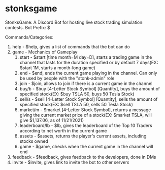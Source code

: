 # stonksgame
StonksGame: A Discord Bot for hosting live stock trading simulation contests. Bot Prefix: $

Commands/Categories:

1. help - $help, gives a list of commands that the bot can do
2. game - Mechanics of Gameplay
    1. start - $start [time month=M day=D],  starts a trading game in the channel that lasts for the duration specified or by default 7 days(EX: $start 1M, starts a month-long game)
    2. end - $end, ends the current game playing in the channel. Can only be used by people with the "stonk-admin" role
    3. join - $join, allows to join if there is a current game in the channel
    4. buy/b - $buy [4-Letter Stock Symbol] [Quantity], buys the amount of specified stock(EX: $buy TSLA 50, buys 50 Tesla Stock)
    5. sell/s - $sell [4-Letter Stock Symbol] [Quantity], sells the amount of specified stock(EX: $sell TSLA 50, sells 50 Tesla Stock)
    6. market/m - $market [4-Letter Stock Symbol], returns a message giving the current market price of a stock(EX: $market TSLA, will give $1,137.06, as of 11/21/2021)
    7. leaderboard/lb - $lb, gives the leaderboard of the Top 10 Traders according to net worth in the current game
    8. assets - $assets, returns the player's current assets, including stocks owned
    9. game - $game, checks when the current game in the channel will end
3. feedback - $feedback, gives feedback to the developers, done in DMs
4. invite - $invite, gives link to invite the bot to other servers

